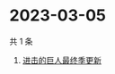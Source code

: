 # 2023-03-05

共 1 条

<!-- BEGIN ZHIHUSEARCH -->
<!-- 最后更新时间 Sun Mar 05 2023 00:16:09 GMT+0800 (China Standard Time) -->
1. [进击的巨人最终季更新](https://www.zhihu.com/search?q=进击的巨人最终季更新)
<!-- END ZHIHUSEARCH -->
